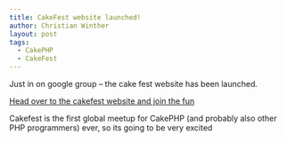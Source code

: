 ```yaml
---
title: CakeFest website launched!
author: Christian Winther
layout: post
tags:
  - CakePHP
  - CakeFest
---
```


Just in on google group &#8211; the cake fest website has been launched.

[Head over to the cakefest website and join the fun](http://www.cakefest.org/)

Cakefest is the first global meetup for CakePHP (and probably also other PHP programmers) ever, so its going to be very excited
